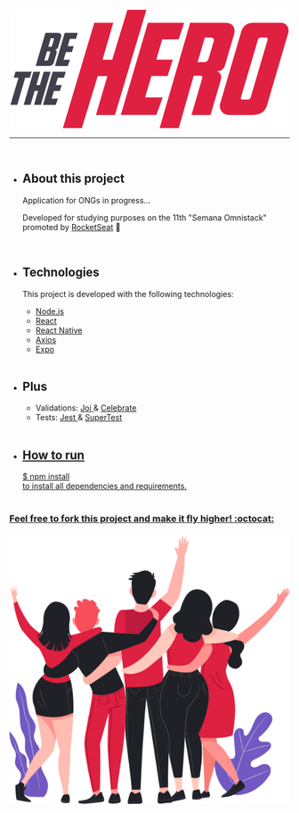 <p align="center">
<img src = "/frontend/src/assets/logo.svg">
</p>

---
<br>
<ul>
  
  <li>
    <h2>About this project</h2>

  Application for ONGs in progress...

  Developed for studying purposes on the 11th "Semana Omnistack" promoted by [RocketSeat](https://rocketseat.com.br/) :rocket:
  </li>
  
  <br>
  
  <li>
  <h2> Technologies </h2>

  This project is developed with the following technologies:

  <ul>
  <li><a href="https://nodejs.org/en/">Node.js</a></li>
  <li><a href="https://pt-br.reactjs.org/">React</a></li>
  <li><a href="https://reactnative.dev/">React Native</a></li>   
  <li><a href="https://github.com/axios/axios">Axios</a></li>
  <li><a href="https://https://expo.io/">Expo</a></li>
  
  </ul>
  </li>
  
  <br>
  
  <li>
   <h2> Plus </h2>
   <ul>
      <li>Validations: 
        <a href="https://hapi.dev/module/joi/">Joi </a> & 
        <a href="https://github.com/arb/celebrate"> Celebrate</a></li>
      <li>Tests: 
        <a href="https://jestjs.io/">Jest </a> & 
        <a href="https://github.com/visionmedia/supertest"> SuperTest</li>
  </ul>
  </li>
  
  <br>
  
  <li>
    <h2>How to run</h2> 
    $ npm install <br>
    to install all dependencies and requirements.
  </li>
   
  <br>
  
</ul>

<h3>Feel free to fork this project and make it fly higher! :octocat:</h3>

<p align="center">
  <img src= "/frontend/src/assets/heroes.png">
</p>
